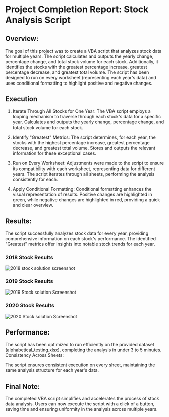 # Project Completion Report: Stock Analysis Script

## Overview:
The goal of this project was to create a VBA script that analyzes stock data for multiple years. The script calculates and outputs the yearly change, percentage change, and total stock volume for each stock. Additionally, it identifies the stocks with the greatest percentage increase, greatest percentage decrease, and greatest total volume. The script has been designed to run on every worksheet (representing each year's data) and uses conditional formatting to highlight positive and negative changes.

## Execution
1. Iterate Through All Stocks for One Year:
The VBA script employs a looping mechanism to traverse through each stock's data for a specific year.
Calculates and outputs the yearly change, percentage change, and total stock volume for each stock.

2. Identify "Greatest" Metrics:
The script determines, for each year, the stocks with the highest percentage increase, greatest percentage decrease, and greatest total volume.
Stores and outputs the relevant information for these exceptional cases.

3. Run on Every Worksheet:
Adjustments were made to the script to ensure its compatibility with each worksheet, representing data for different years.
The script iterates through all sheets, performing the analysis consistently for each.

4. Apply Conditional Formatting:
Conditional formatting enhances the visual representation of results.
Positive changes are highlighted in green, while negative changes are highlighted in red, providing a quick and clear overview.

## Results:

The script successfully analyzes stock data for every year, providing comprehensive information on each stock's performance.
The identified "Greatest" metrics offer insights into notable stock trends for each year.

### 2018 Stock Results
![2018 stock solution screenshot](https://github.com/Jmoodina/VBA-Challenge/assets/141544196/cdbb4c77-5ba6-4eb8-8019-b03c22fe8119)

### 2019 Stock Results
![2019 Stock solution Screenshot](https://github.com/Jmoodina/VBA-Challenge/assets/141544196/b8a5ba5e-8c36-46b6-b75a-f0befe77f445)

### 2020 Stock Results
![2020 Stock solution Screenshot](https://github.com/Jmoodina/VBA-Challenge/assets/141544196/1749b8e2-1f43-4536-92de-828276347f02)

## Performance:

The script has been optimized to run efficiently on the provided dataset (alphabetical_testing.xlsx), completing the analysis in under 3 to 5 minutes.
Consistency Across Sheets:

The script ensures consistent execution on every sheet, maintaining the same analysis structure for each year's data.

## Final Note:

The completed VBA script simplifies and accelerates the process of stock data analysis. Users can now execute the script with a click of a button, saving time and ensuring uniformity in the analysis across multiple years.
